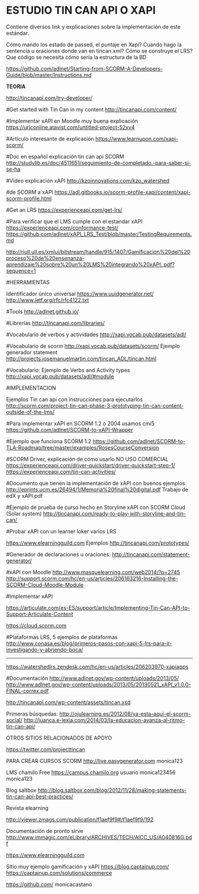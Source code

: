 # ESTUDIO TIN CAN API O XAPI
Contiene diversos link y explicaciones sobre la implementación de este estándar.


Cómo mando los estado de passed, el puntaje en Xapi?
Cuando hago la sentencia u oraciones donde van en tincan.xml?
Cómo se construye el LRS? Que código se necesita cómo sería la estructura de la BD

https://github.com/adlnet/Starting-from-SCORM-A-Developers-Guide/blob/master/Instructions.md

<b>TEORIA</b>

http://tincanapi.com/try-developer/

#Get started with Tin Can in my content
http://tincanapi.com/content/

#Implementar xAPI en Moodle muy buena explicación
https://urjconline.atavist.com/untitled-project-52xv4

#Artículo interesante de explicación
https://www.learnupon.com/xapi-scorm/

#Doc en español explicación tin can api SCORM
http://studylib.es/doc/4511651/seguimiento-de-completado.-para-saber-si-se-ha


#Video explicación xAPI
http://kzoinnovations.com/kzo_watershed

#de SCORM a xAPI
https://adl.gitbooks.io/scorm-profile-xapi/content/xapi-scorm-profile.html

#Get an LRS
https://experienceapi.com/get-lrs/

#Para verificar que el LMS cumple con el estandar xAPI
https://experienceapi.com/conformance-test/
https://github.com/adlnet/xAPI_LRS_Test/blob/master/TestingRequirements.md

http://riull.ull.es/xmlui/bitstream/handle/915/1407/Gamificacion%20del%20proceso%20de%20ensenanza-aprendizaje%20sobre%20un%20LMS%20integrando%20xAPI..pdf?sequence=1

#HERRAMIENTAS 

Identificador único universal
https://www.uuidgenerator.net/
http://www.ietf.org/rfc/rfc4122.txt

#Tools
http://adlnet.github.io/

#Librerías
http://tincanapi.com/libraries/

#Vocabulario de verbos y actividades
http://xapi.vocab.pub/datasets/adl/

#Vocabulario de scorm
http://xapi.vocab.pub/datasets/scorm/
Ejemplo generador statement
http://projects.josemanuelmartin.com/tincan_ADL/tincan.html

#Vocabulario: Ejemplo de Verbs and Activity types
http://xapi.vocab.pub/datasets/adl/#module

#IMPLEMENTACION

Ejemplos Tin can api con instrucciones para ejecutarlos
http://scorm.com/project-tin-can-phase-3-prototyping-tin-can-content-outside-of-the-lms/

#Para implementar xAPI en SCORM 1.2 o 2004 usamos cmi5
https://github.com/adlnet/SCORM-to-xAPI-Wrapper

#Ejemplo que funciona SCORM 1.2
https://github.com/adlnet/SCORM-to-TLA-Roadmap/tree/master/examples/RosesCourseConversion

#SCORM Driver, explicación de cómo usarlo NO USO COMERCIAL
https://experienceapi.com/driver-quickstart/driver-quickstart-step-1/
https://experienceapi.com/tin-can-activities/

#Documento que tienen la implementación de xAPI con buenos ejemplos
http://eprints.ucm.es/26494/1/Memoria%20final%20digital.pdf
Trabajo de edX y xAPI.pdf

#Ejemplo de prueba de curso hecho en Storyline xAPI con SCORM Cloud (Solar system)
http://tincanapi.com/ready-to-play-with-storyline-and-tin-can/

#Probar xAPI con un learner loker varios LRS

https://www.elearningguild.com
Ejemplos http://tincanapi.com/prototypes/

#Generador de declaraciones u oraciones:
http://tincanapi.com/statement-generator/

#xAPI con Moodle
http://www.masquelearning.com/web2014/?p=2745
http://support.scorm.com/hc/en-us/articles/206163216-Installing-the-SCORM-Cloud-Moodle-Module

#Implementar xAPI

https://articulate.com/es-ES/support/article/Implementing-Tin-Can-API-to-Support-Articulate-Content

https://cloud.scorm.com

#Plataformas LRS, 5 ejemplos de plataformas
http://www.conasa.es/blog/primeros-pasos-con-xapi-5-lrs-para-ir-investigando-y-abriendo-boca/

----------
https://watershedlrs.zendesk.com/hc/en-us/articles/206203970-xapiapps

#Documentación
http://www.adlnet.gov/wp-content/uploads/2013/05/
http://www.adlnet.gov/wp-content/uploads/2013/05/20130521_xAPI_v1.0.0-FINAL-correx.pdf


http://tincanapi.com/wp-content/assets/tincan.xsd

Primeras búsquedas:
http://ojulearning.es/2012/08/ya-esta-aqui-el-scorm-social/
http://juanca.e-lexia.com/2014/03/la-educacion-avanza-al-ritmo-tin-can-api/

OTROS SITIOS RELACIONADOS DE APOYO

https://twitter.com/projecttincan

PARA CREAR CURSOS SCORM 
http://live.easygenerator.com
monica123

LMS chamilo Free
https://campus.chamilo.org
usuario monica123456
monica123

Blog  saltbox
http://blog.saltbox.com/blog/2012/11/28/making-statements-tin-can-api-best-practices/


Revista elearning

http://viewer.zmags.com/publication/f1aef9f9#/f1aef9f9/192

Documentación de pronto sirve
http://www.immagic.com/eLibrary/ARCHIVES/TECH/AICC_US/A040816G.pdf

https://www.elearningguild.com

Sitio muy ejemplo gamificación y xAPI
https://blog.captainup.com/
https://captainup.com/solutions/commerce

https://github.com/
monicacastano
